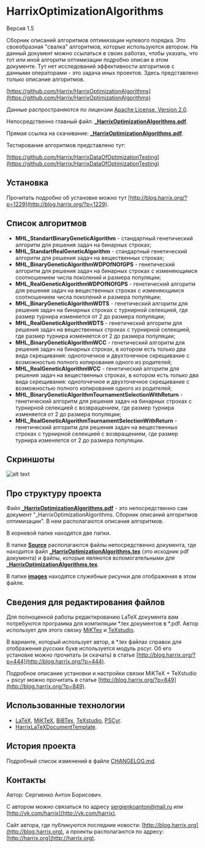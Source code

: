 HarrixOptimizationAlgorithms
============================

Версия 1.5

Сборник описаний алгоритмов оптимизации нулевого порядка. Это своеобразная "свалка" алгоритмов, которые используются автором. На данный документ можно ссылаться в своих работах, чтобы указать, что тот или иной алгоритм оптимизации подробно описан в этом документе. Тут нет исследований эффективности алгоритмов с данными операторами - это задача иных проектов. Здесь представлено только описание алгоритмов.

[https://github.com/Harrix/HarrixOptimizationAlgorithms](https://github.com/Harrix/HarrixOptimizationAlgorithms)

Данные распространяются по лицензии [Apache License, Version 2.0](https://github.com/Harrix/HarrixOptimizationAlgorithms/blob/master/LICENSE.txt).

Непосредственно главный файл: [**_HarrixOptimizationAlgorithms.pdf**](https://github.com/Harrix/HarrixOptimizationAlgorithms/blob/master/_HarrixOptimizationAlgorithms.pdf).

Прямая ссылка на скачивание: [**_HarrixOptimizationAlgorithms.pdf**](https://raw.github.com/Harrix/HarrixOptimizationAlgorithms/master/_HarrixOptimizationAlgorithms.pdf).

Тестирование алгоритмов представлено тут:

[https://github.com/Harrix/HarrixDataOfOptimizationTesting](https://github.com/Harrix/HarrixDataOfOptimizationTesting)

Установка
---------

Прочитать подробно об установке можно тут [http://blog.harrix.org/?p=1229](http://blog.harrix.org/?p=1229).

Список алгоритмов
-----------------

 * **MHL_StandartBinaryGeneticAlgorithm** - стандартный генетический алгоритм для решения задач на бинарных строках;
 * **MHL_StandartRealGeneticAlgorithm** - стандартный генетический алгоритм для решения задач на вещественных строках;
 * **MHL_BinaryGeneticAlgorithmWDPOfNOfGPS** - генетический алгоритм для решения задач на бинарных строках с изменяющимся соотношением числа поколений и размера популяции;
 * **MHL_RealGeneticAlgorithmWDPOfNOfGPS** - генетический алгоритм для решения задач на вещественных строках с изменяющимся соотношением числа поколений и размера популяции;
 * **MHL_BinaryGeneticAlgorithmWDTS** - генетический алгоритм для решения задач на бинарных строках с турнирной селекцией, где размер турнира изменяется от 2 до размера популяции;
 * **MHL_RealGeneticAlgorithmWDTS** - генетический алгоритм для решения задач на вещественных строках с турнирной селекцией, где размер турнира изменяется от 2 до размера популяции;
 * **MHL_BinaryGeneticAlgorithmWCC** - генетический алгоритм для решения задач на бинарных строках, в котором есть только два вида скрещивания: одноточечное и двухточечное скрещивание с возможностью полного копирования одного из родителей;
 * **MHL_RealGeneticAlgorithmWCC** - генетический алгоритм для решения задач на вещественных строках, в котором есть только два вида скрещивания: одноточечное и двухточечное скрещивание с возможностью полного копирования одного из родителей;
 * **MHL_BinaryGeneticAlgorithmTournamentSelectionWithReturn** - генетический алгоритм для решения задач на бинарных строках с турнирной селекцией с возвращением, где размер турнира изменяется от 2 до размера популяции;
 * **MHL_RealGeneticAlgorithmTournamentSelectionWithReturn** - генетический алгоритм для решения задач на вещественных строках  с турнирной селекцией с возвращением, где размер турнира изменяется от 2 до размера популяции.
 
Скриншоты
-------------------

![alt text](https://raw.github.com/Harrix/HarrixOptimizationAlgorithms/master/images/scheme.png "Пример схемы алгоритма")

Про структуру проекта
---------------------

Файл [**_HarrixOptimizationAlgorithms.pdf**](https://github.com/Harrix/HarrixOptimizationAlgorithms/blob/master/_HarrixOptimizationAlgorithms.pdf) - это непосредственно сам документ "_HarrixOptimizationAlgorithms. Сборник описаний алгоритмов оптимизации". В нем располагаются описания алгоритмов.

В корневой папке находятся две папки. 

В папке [**Source**](https://github.com/Harrix/HarrixOptimizationAlgorithms/blob/master/Source) располагаются файлы непосредственно документа, где находится файл [**_HarrixOptimizationAlgorithms.tex**](https://github.com/Harrix/HarrixOptimizationAlgorithms/blob/master/Source/_HarrixOptimizationAlgorithms.tex) (это исходник pdf документа) и файлы, которые являются вспомогательными для [**_HarrixOptimizationAlgorithms.tex**](https://github.com/Harrix/HarrixOptimizationAlgorithms/blob/master/Source/_HarrixOptimizationAlgorithms.tex).

В папке [**images**](https://github.com/Harrix/HarrixOptimizationAlgorithms/blob/master/images) находятся служебные рисунки для отображения в этом файле.

Сведения для редактирования файлов
----------------------------------

Для полноценной работы редактированию LaTeX документа вам потребуются программа для компиляции \*.tex документов в \*.pdf. Автор использует для этого связку [MiKTex](http://www.miktex.org/) и [TeXstudio](http://texstudio.sourceforge.net/). 

В варианте, который использует автор, в \*.tex файлах справок для отображения русских букв используется модуль pscyr. Об его установке можно прочитать (и скачать) в статье [http://blog.harrix.org/?p=444](http://blog.harrix.org/?p=444).

Подробное описание установки и настройки связки MiKTeX + TeXstudio + pscyr можно прочитать в статье [http://blog.harrix.org/?p=849](http://blog.harrix.org/?p=849).

Использованные технологии
-------------------------

- [LaTeX](http://ru.wikipedia.org/wiki/LaTeX), [MiKTeX](http://miktex.org/), [BiBTex](http://ru.wikipedia.org/wiki/BibTeX), [TeXstudio](http://texstudio.sourceforge.net/), [PSCyr]([http://blog.harrix.org/?p=444](http://blog.harrix.org/?p=444)).
- [HarrixLaTeXDocumentTemplate](https://github.com/Harrix/HarrixLaTeXDocumentTemplate).
 
История проекта
---------------

Подробный список изменений в файле [CHANGELOG.md](https://github.com/Harrix/HarrixOptimizationAlgorithms/blob/master/CHANGELOG.md).

Контакты
--------

Автор: Сергиенко Антон Борисович.

С автором можно связаться по адресу [sergienkoanton@mail.ru](mailto:sergienkoanton@mail.ru) или  [http://vk.com/harrix](http://vk.com/harrix).

Сайт автора, где публикуются последние новости: [http://blog.harrix.org](http://blog.harrix.org), а проекты располагаются по адресу: [http://harrix.org](http://harrix.org).